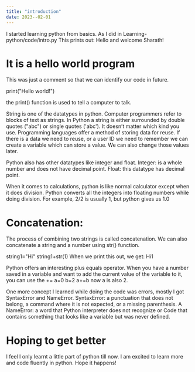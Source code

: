 ```yaml
---
title: "introduction"
date: 2023--02-01
---
```


I started learning python from basics.
As I did in Learning-python/code/intro.py
This prints out: Hello and welcome Sharath!
# It is a hello world program

This was just a comment so that we can identify our code in future.

print("Hello world!")

the print() function is used to tell a computer to talk.

String is one of the datatypes in python. Computer programmers refer to blocks of text as strings. 
In Python a string is either surrounded by double quotes ("abc") or single quotes ('abc'). It doesn’t matter which kind you use.
Programming languages offer a method of storing data for reuse. 
If there is a data we need to reuse, or a user ID we need to remember we can create a variable which can store a value. 
We can also change those values later.

Python also has other datatypes like integer and float.
Integer: is a whole number and does not have decimal point.
Float: this datatype has decimal point.

When it comes to calculations, python is like normal calculator except when it does division. Python converts all the integers into floating numbers while doing division.
For example, 2/2 is usually 1, but python gives us 1.0

# Concatenation: 
The process of combining two strings is called concatenation. We can also concatenate a string and a number using str() function.

string1="Hi"
string1+str(1)
When we print this out, we get: Hi1

Python offers an interesting plus equals operator.
When you have a number saved in a variable and want to add the current value of the variable to it, you can use the +=
a=0
b=2
a+=b
now a is also 2.

One more concept I learned while doing the code was errors, mostly I got SyntaxError and NameError.
SyntaxError: a punctuation that does not belong, a command where it is not expected, or a missing parenthesis.
A NameError: a word that Python interpreter does not recognize or Code that contains something that looks like a variable but was never defined.
# Hoping to get better
I feel I only learnt a little part of python till now. I am excited to learn more and code fluently in python. Hope it happens!
